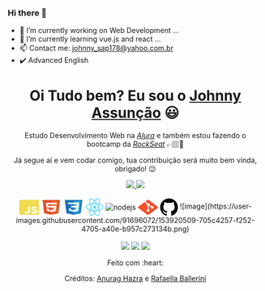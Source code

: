 ### Hi there 👋

- 🔭 I’m currently working on Web Development ...
- 🌱 I’m currently learning vue.js and react ...
- 📫 Contact me: johnny_sap178@yahoo.com.br 
- ✔️ Advanced English 

<div>
  <h1 align="center">Oi Tudo bem? Eu sou o <a href="https://www.linkedin.com/in/johnny-assun%C3%A7%C3%A3o-web-developer/">Johnny Assunção<i></i></a> 😃️</h1>
  <p align="center">Estudo Desenvolvimento Web na <a href="https://www.alura.com.br/"><i>Alura</i></a> e também estou fazendo o bootcamp da <a href="https://www.rocketseat.com.br/"><i>RockSeat</i></a><span> 👉🏽️🚀</span>
  <!-- <a align="rigth"  href="https://www.youtube.com/channel/UCViaNBT0SIeiVnZSEEtIfjw?sub_confirmation=1" target="_blank">
    <img width="10%" align="center" valign="middle" src="https://img.shields.io/youtube/channel/subscribers/UCViaNBT0SIeiVnZSEEtIfjw?label=iCode&style=social  " target="_blank" /> -->
  </a><br>
  <p align="center">Já segue aí e vem codar comigo, tua contribuição será muito bem vinda, obrigado! 😉️</h2>
</div>


<!-- <h1 align="center"> 
  Trybe
</h1>

<p align="center"><i>"A Trybe é uma escola do futuro para qualquer pessoa que deseja construir uma carreira de sucesso em tecnologia. Como estudante a pessoa ainda tem a opção de pagar os estudos apenas quando estiver formada e com um bom trabalho."</i></p> -->

<div align="center">
  <a href="https://github.com/DevJ-Andrade">
    <img height="150em" src="https://github-readme-stats.vercel.app/api?username=DevJ-Andrade&count_private=true&include_all_commits=true&show_icons=true&theme=dracula&hide_border=false&show_owner=true"/>
    <img height="150em" src="https://github-readme-stats.vercel.app/api/top-langs/?username=DevJ-Andrade&theme=dracula&hide_border=false&&layout=compact"/>
  </a>
</div>

<div align="center" valign="top"><br>
  
  <img align="center" alt="Js" height="30" width="40" src="https://raw.githubusercontent.com/devicons/devicon/master/icons/javascript/javascript-plain.svg">
  <img align="center" alt="HTML" height="30" width="40" src="https://raw.githubusercontent.com/devicons/devicon/master/icons/html5/html5-original.svg">
  <img align="center" alt="CSS" height="30" width="40" src="https://raw.githubusercontent.com/devicons/devicon/master/icons/css3/css3-original.svg">
  <img align="center" alt="github" height="35" width="35" src=" https://github.com/DevJ-Andrade/DevJ-Andrade/blob/main/assets/react%20logo.png?raw=true">
  <img align="center" alt="nodejs" height="30" width="40" src="https://cdn.worldvectorlogo.com/logos/nodejs-icon.svg">
  <img align="center" alt="git" height="30" width="40" src="https://raw.githubusercontent.com/devicons/devicon/master/icons/git/git-original.svg">
  <img align="center" alt="github" height="35" width="35" src="https://github.com/DevJ-Andrade/DevJ-Andrade/blob/main/assets/25231.png">
  ![image](https://user-images.githubusercontent.com/91696072/153920509-705c4257-f252-4705-a40e-b957c273134b.png)

  
  
 
</div><br>

<div align="center">
<!--  <a href="https://www.youtube.com/channel/UCViaNBT0SIeiVnZSEEtIfjw?sub_confirmation=1" target="_blank"><img src="https://img.shields.io/badge/YouTube-FF0000?style=for-the-badge&logo=youtube&logoColor=white" target="_blank"></a> -->
  <a href="https://www.instagram.com/pkjohn._/" target="_blank"><img src="https://img.shields.io/badge/-Instagram-%23E4405F?style=for-the-badge&logo=instagram&logoColor=white" target="_blank"></a>
  <!-- <a href="https://www.facebook.com/1assuncao.johnny/" target="_blank"><img src="https://img.shields.io/badge/Facebook-1877F2?style=for-the-badge&logo=facebook&logoColor=white" target="_blank"></a>  -->
  <a href="https://www.linkedin.com/in/johnny-assun%C3%A7%C3%A3o-web-developer/" target="_blank"><img src="https://img.shields.io/badge/-LinkedIn-%230077B5?style=for-the-badge&logo=linkedin&logoColor=white" target="_blank"></a> 
  <a href="mailto:johnny16mdt@gmail.com"><img src="https://img.shields.io/badge/-Gmail-%23333?style=for-the-badge&logo=gmail&logoColor=white" target="_blank"></a>
</div>

<div align="center">
  <p>Feito com :heart: </p>
  <p>Créditos: <a href="https://github.com/anuraghazra/github-readme-stats">Anurag Hazra</a> e <a href="https://github.com/rafaballerini">Rafaella Ballerini</a></p>
</div>

